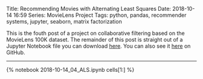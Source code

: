 Title: Recommending Movies with Alternating Least Squares
Date: 2018-10-14 16:59
Series: MovieLens Project
Tags: python, pandas, recommender systems, jupyter, seaborn, matrix factorization

This is the fouth post of a project on collaborative filtering based on the MovieLens 100K dataset. The remainder of this post is straight out of a Jupyter Notebook file you can download [here](/notebooks/2018-10-14_04_ALS.ipynb). You can also see it [here](https://github.com/benlindsay/movielens-analysis/blob/master/04_ALS.ipynb) on GitHub.

---

{% notebook 2018-10-14_04_ALS.ipynb cells[1:] %}
